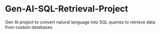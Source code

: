 # Gen-AI-SQL-Retrieval-Project
Gen AI project to convert natural language into SQL queries to retrieve data from custom databases.
